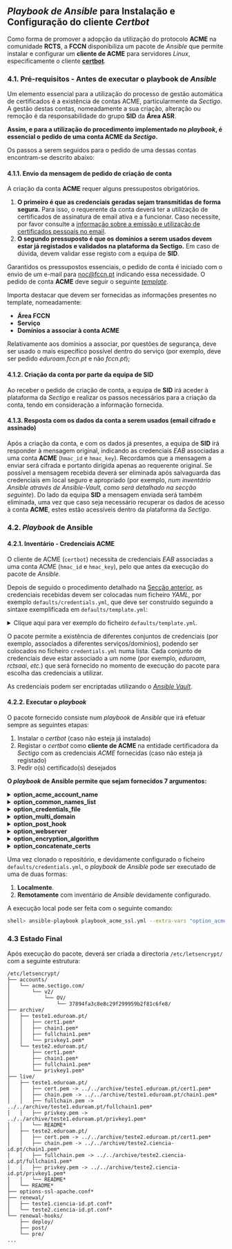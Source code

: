 ## *Playbook de Ansible* para Instalação e Configuração do cliente *Certbot*

Como forma de promover a adopção da utilização do protocolo **ACME** na comunidade **RCTS**, a **FCCN** disponibiliza um pacote de *Ansible* que permite instalar e configurar um **cliente de ACME** para servidores *Linux*, especificamente o cliente [**certbot**](https://certbot.eff.org/).

### 4.1. Pré-requisitos - Antes de executar o playbook de *Ansible*

Um elemento essencial para a utilização do processo de gestão automática de certificados é a existência de contas ACME, particularmente da *Sectigo*.
A gestão destas contas, nomeadamente a sua criação, alteração ou remoção é da responsabilidade do grupo **SID** da **Área ASR**.

**Assim, e para a utilização do procedimento implementado no *playbook*, é essencial o pedido de uma conta ACME da *Sectigo*.**

Os passos a serem seguidos para o pedido de uma dessas contas encontram-se descrito abaixo:

#### 4.1.1. Envio da mensagem de pedido de criação de conta
A criação da conta **ACME** requer alguns pressupostos obrigatórios. 
1. **O primeiro é que as credenciais geradas sejam transmitidas de forma segura.**
Para isso, o requerente da conta deverá ter a utilização de certificados de assinatura de email ativa e a funcionar.
Caso necessite, por favor consulte a [informação sobre a emissão e utilização de certificados pessoais no email](https://share.fccn.pt/sites/rctscertificados/ManualUtilizador/#page-toc-3).
2. **O segundo pressuposto é que os domínios a serem usados devem estar já registados e validados na plataforma da Sectigo.**
Em caso de dúvida, devem validar esse registo com a equipa de **SID**.

Garantidos os pressupostos essenciais, o pedido de conta é iniciado com o envio de um e-mail para <noc@fccn.pt> indicando essa necessidade.
O pedido de conta **ACME** deve seguir o seguinte [*template*](LINKMISSING).

Importa destacar que devem ser fornecidas as informações presentes no template, nomeadamente:
* **Área FCCN**
* **Serviço**
* **Domínios a associar à conta ACME**

Relativamente aos domínios a associar, por questões de segurança, deve ser usado o mais específico possível dentro do serviço (por exemplo, deve ser pedido  *eduroam.fccn.pt* e não *fccn.pt*);
<!-- * Se necessário podem indicar um wild-card de um subdomínio, evitando um domínio de topo (ex: *.eduroam.fccn.pt e não*.fccn.pt); -->

#### 4.1.2. Criação da conta por parte da equipa de SID

Ao receber o pedido de criação de conta, a equipa de **SID** irá aceder à plataforma da *Sectigo* e realizar os passos necessários para a criação da conta, tendo em consideração a informação fornecida.

#### 4.1.3. Resposta com os dados da conta a serem usados (email cifrado e assinado)

Após a criação da conta, e com os dados já presentes, a equipa de **SID** irá responder à mensagem original, indicando as credenciais *EAB* associadas a uma conta **ACME** (``hmac_id`` e ``hmac_key``).
Recordamos que a mensagem a enviar será cifrada e portanto dirigida apenas ao requerente original.
Se possível a mensagem recebida deverá ser eliminada após salvaguarda das credenciais em local seguro e apropriado (por exemplo, *num inventário Ansible através de Ansible-Vault, como será detalhado na secção seguinte*).
Do lado da equipa **SID** a mensagem enviada será também eliminada, uma vez que caso seja necessário recuperar os dados de acesso à conta **ACME**, estes estão acessíveis dentro da plataforma da *Sectigo*.

### 4.2. *Playbook* de Ansible

#### 4.2.1. Inventário - Credenciais ACME

O cliente de ACME (``certbot``) necessita de credenciais *EAB* associadas a uma conta ACME (``hmac_id`` e ``hmac_key``), pelo que antes da execução do pacote de *Ansible*.

Depois de seguido o procedimento detalhado na [Secção anterior](https://share.fccn.pt/sites/rctscertificados/ACME/acme_internal_fccn/#page-toc-9), as credenciais recebidas devem ser colocadas num ficheiro *YAML*, por exemplo ``defaults/credentials.yml``, que deve ser construído seguindo a sintaxe exemplificada em ``defaults/template.yml``:

<details>
  <summary>Clique aqui para ver exemplo do ficheiro <code>defaults/template.yml</code>.</summary>
<pre><code class="language-yaml hljs"><span class="hljs-attr">contact_email:</span> <span class="hljs-string">&lt;contact_fccn&gt;</span> <span class="hljs-comment">#exemplo: joao.guerreiro@fccn.pt</span>

<span class="hljs-attr">acme_accounts:</span>
  <span class="hljs-bullet">-</span> <span class="hljs-attr">name:</span> <span class="hljs-string">&lt;serviço&gt;</span> <span class="hljs-comment">#exemplo: "CIENCIA ID"</span>
    <span class="hljs-attr">server:</span> <span class="hljs-string">https://acme.sectigo.com/v2/OV</span>
    <span class="hljs-attr">mac_id:</span> <span class="hljs-string">&lt;credencial_eab_hmac_id&gt;</span>
    <span class="hljs-attr">mac_key:</span> <span class="hljs-string">&lt;credencial_eab_hmac_key&gt;</span></code></pre>
  </details>

<p></p>

<!-- ```yaml
contact_email: <contact_fccn> #exemplo: joao.guerreiro@fccn.pt

acme_accounts: 
  - name: <serviço> #exemplo: "CIENCIA ID"
    server: https://acme.sectigo.com/v2/OV
    mac_id: <credencial_eab_hmac_id>
    mac_key: <credencial_eab_hmac_key>
``` -->

O pacote permite a existência de diferentes conjuntos de credenciais (por exemplo, associados a diferentes serviços/domínios), podendo ser colocados no ficheiro ``credentials.yml`` numa lista.
Cada conjunto de credenciais deve estar associado a um nome (por exemplo, *eduroam*, *rctsaai*, *etc.*) que será fornecido no momento de execução do pacote para escolha das credenciais a utilizar.

As credenciais podem ser encriptadas utilizando o [*Ansible Vault*](https://docs.ansible.com/ansible/latest/vault_guide/index.html).

#### 4.2.2. Executar o *playbook*

O pacote fornecido consiste num *playbook* de *Ansible* que irá efetuar sempre as seguintes etapas:

1. Instalar o *certbot* (caso não esteja já instalado)
2. Registar o *certbot* como **cliente de ACME** na entidade certificadora da *Sectigo* com as credenciais *ACME* fornecidas (caso não esteja já registado)
3. Pedir o(s) certificado(s) desejados

**O *playbook* de Ansible permite que sejam fornecidos 7 argumentos:**


<details>
  <summary><b>option_acme_account_name</b></summary>
  <ul>
    <li><strong>Obrigatório</strong>.</li>
    <li>Nome das credenciais <em>ACME</em> a utilizar. Deve corresponder a um valor existente no ficheiro<code>defaults/credentials.yml</code>.</li>
    <li><em>Exemplo: <code>option_acme_account_name='eduroam'</code></em></li>
  </ul>
</details>

<details>
  <summary><b>option_common_names_list</b></summary>
  <ul>
    <li><strong>Obrigatório</strong>.</li>
    <li>lista de <em>common-names</em>, separados por vírgulas. Para cada <em>common-name</em> será gerado um (ou vários, dependendo do valor de <code>option_multi_domain</code>) certificado(s) <em>SSL</em> do tipo <em>OV</em>.</li>
    <li><em>Exemplo: <code>option_common_names_list='teste1.eduroam.pt,teste2.eduroam.pt'</code></em></li>
  </ul>
</details>

<details>
  <summary><b>option_credentials_file</b></summary>
  <ul>
    <li><em>Opcional (default: <code>'defaults/credentials_sid.yml'</code>)</em>.</li>
    <li>Caminho para o ficheiro com as credenciais <b>ACME</b>.</li>
    <li><em>Exemplo: <code>option_credentials_file='defaults/credentials_sid.yml'</code></em></li>
  </ul>
</details>

<details>
  <summary><b>option_multi_domain</b></summary>
  <ul>
    <li><em>Opcional (default: <code>'single-domain'</code>)</em>.</li>
    <li>Valores permitidos:
      <ul>
        <li><code>single-domain</code></li>
        <li><code>multi-domain</code></li>
      </ul>
    </li>
    <li>Permite selecionar se se pretende um certificado <b>single-domain</b> por cada <em>common-name</em> ou um único certificado <b>multi-domain</b> com todos os <em>common-names</em> fornecidos.</li>
    <li><em>Exemplo: <code>option_multi_domain='single-domain'</code></em></li>
  </ul>
</details>

<details>
  <summary><b>option_post_hook</b></summary>
  <ul>
    <li><em>Opcional (default: <code>''</code>)</em>.</li>
    <li>Permite definir uma ação (comando, <em>script</em>, <em>etc.</em>) a executar sempre que existe uma nova versão de um certificado. Um exemplo pode ser reiniciar o servidor <em>web</em> (<em>e.g., apache, nginx, etc.</em>) após renovação de certificados.</li>
    <li><em>Exemplo: <code>option_post_hook='service apache2 reload'</code></em></li>
  </ul>
</details>

<details>
  <summary><b>option_webserver</b></summary>
  <ul>
    <li><em>Opcional (default: <code>'standalone'</code>)</em>.</li>
    <li>Permite definir o servidor <em>web</em> a ser usado para comunicar com a <b>CA</b>.</li>
    <li><em>Exemplo: <code>option_webserver='standalone'</code></em></li>
  </ul>
</details>

<details>
  <summary><b>option_encryption_algorithm</b></summary>
  <ul>
    <li><em>Opcional (default: <code>'ecdsa'</code>)</em>.</li>
    <li>Permite definir o algoritmo de encriptação usado.</li>
    <li><em>Exemplo: <code>option_encryption_algorithm='ecdsa'</code></em></li>
  </ul>
</details>

<details>
  <summary><b>option_concatenate_certs</b></summary>
  <ul>
    <li><em>Opcional (default: <code>'False'</code>)</em>.</li>
    <li>Permite gerar, para além dos ficheiros habituais, um ficheiro que agrega o certificado gerado e a chave privada. Util para algumas aplicações, como por exemplo <em>Haproxy.</em></li>
    <li><em>Exemplo: <code>option_concatenate_certs='False'</code></em></li>
  </ul>
</details>
<!-- * ``option_acme_account_name``: 
  * **Obrigatório**.
  * Nome das credenciais *ACME* a utilizar. Deve corresponder a um valor existente no ficheiro``defaults/credentials.yml``.
  * *Exemplo: ``option_acme_account_name='eduroam'``*
* ``option_common_names_list``: 
  * **Obrigatório**.
  * lista de *common-names*, separados por vírgulas. Para cada *common-name* será gerado um certificado *SSL* do tipo *OV*.
  * *Exemplo: ``option_common_names_list='teste1.eduroam.pt,teste2.eduroam.pt'``*
* ``option_credentials_file``: 
* ``option_multi_domain``:
* ``option_post_hook``: -->

<p></p>

Uma vez clonado o repositório, e devidamente configurado o ficheiro ``defaults/credentials.yml``, o *playbook* de *Ansible* pode ser executado de uma de duas formas: 
1. **Localmente**.
2. **Remotamente** com inventário de *Ansible* devidamente configurado.

A execução local pode ser feita com o seguinte comando:

```bash
shell> ansible-playbook playbook_acme_ssl.yml --extra-vars "option_acme_account_name='eduroam' option_common_names_list='teste1.eduroam.pt,teste2.eduroam.pt' option_credentials_file='defaults/credentials_sid.yml' option_multi_domain='single-domain' option_post_hook='service apache2 reload'"
```

### 4.3 Estado Final

Após execução do pacote, deverá ser criada a directoria ``/etc/letsencrypt/`` com a seguinte estrutura:

```shell
/etc/letsencrypt/
├── accounts/
│   └── acme.sectigo.com/
│       └── v2/
│           └── OV/
│               └── 37894fa3c8e8c29f299959b2f81c6fe8/
├── archive/
│   ├── teste1.eduroam.pt/
│   │   ├── cert1.pem*
│   │   ├── chain1.pem*
│   │   ├── fullchain1.pem*
│   │   └── privkey1.pem*
│   └── teste2.eduroam.pt/
│       ├── cert1.pem*
│       ├── chain1.pem*
│       ├── fullchain1.pem*
│       └── privkey1.pem*
├── live/
│   ├── teste1.eduroam.pt/
│   │   ├── cert.pem -> ../../archive/teste1.eduroam.pt/cert1.pem*
│   │   ├── chain.pem -> ../../archive/teste1.eduroam.pt/chain1.pem*
│   │   ├── fullchain.pem -> ../../archive/teste1.eduroam.pt/fullchain1.pem*
│   │   ├── privkey.pem -> ../../archive/teste1.eduroam.pt/privkey1.pem*
│   │   └── README*
│   ├── teste2.eduroam.pt/
│   │   ├── cert.pem -> ../../archive/teste2.eduroam.pt/cert1.pem*
│   │   ├── chain.pem -> ../../archive/teste2.ciencia-id.pt/chain1.pem*
│   │   ├── fullchain.pem -> ../../archive/teste2.ciencia-id.pt/fullchain1.pem*
│   │   ├── privkey.pem -> ../../archive/teste2.ciencia-id.pt/privkey1.pem*
│   │   └── README*
│   └── README*
├── options-ssl-apache.conf*
├── renewal/
│   ├── teste1.ciencia-id.pt.conf*
│   └── teste2.ciencia-id.pt.conf*
└── renewal-hooks/
    ├── deploy/
    ├── post/
    └── pre/
...
```
